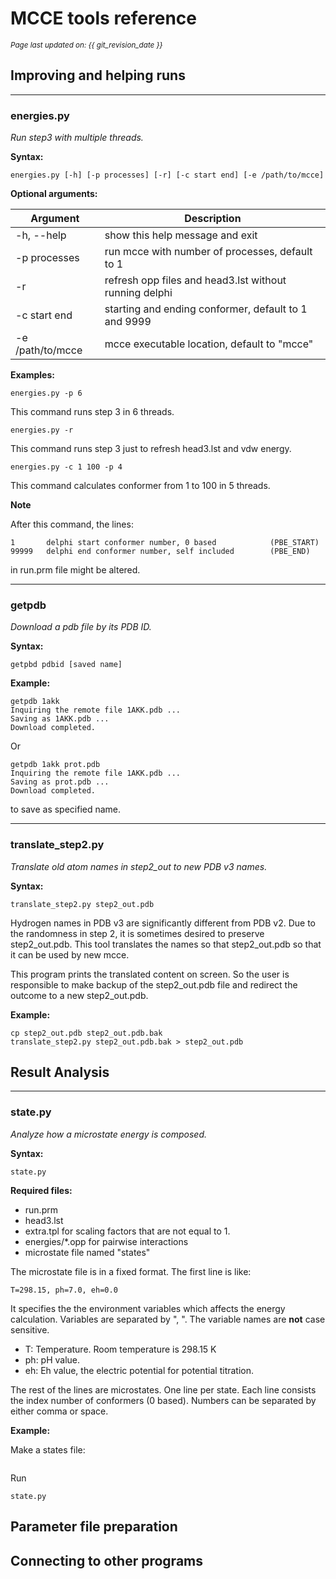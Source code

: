 # MCCE tools reference
<small><i>Page last updated on: {{ git_revision_date }}</i></small>

## Improving and helping runs

---
### energies.py
*Run step3 with multiple threads.*

**Syntax:**
```
energies.py [-h] [-p processes] [-r] [-c start end] [-e /path/to/mcce]
```

**Optional arguments:**

Argument | Description
---|---
-h, --help  |      show this help message and exit
-p processes |     run mcce with number of processes, default to 1
-r          |     refresh opp files and head3.lst without running delphi
-c start end |     starting and ending conformer, default to 1 and 9999
-e /path/to/mcce | mcce executable location, default to "mcce"

**Examples:**

```
energies.py -p 6 
```
This command runs step 3 in 6 threads.

```
energies.py -r 
```
This command runs step 3 just to refresh head3.lst and vdw energy.

```
energies.py -c 1 100 -p 4 
```
This command calculates conformer from 1 to 100 in 5 threads.

**Note**

After this command, the lines:
```
1       delphi start conformer number, 0 based            (PBE_START)
99999   delphi end conformer number, self included        (PBE_END)
```
in run.prm file might be altered.

---
### getpdb
*Download a pdb file by its PDB ID.*

**Syntax:**
```
getpbd pdbid [saved name]
```

**Example:**
```
getpdb 1akk
Inquiring the remote file 1AKK.pdb ...
Saving as 1AKK.pdb ...
Download completed. 
```

Or 
```
getpdb 1akk prot.pdb
Inquiring the remote file 1AKK.pdb ...
Saving as prot.pdb ...
Download completed. 
```

to save as specified name.


---
### translate_step2.py
*Translate old atom names in step2_out to new PDB v3 names.*

**Syntax:**
```
translate_step2.py step2_out.pdb
```

Hydrogen names in PDB v3 are significantly different from PDB v2. Due to the randomness in step 2, 
it is sometimes desired to preserve step2_out.pdb. This tool translates the names so that step2_out.pdb so that it 
can be used by new mcce.

This program prints the translated content on screen. So the user is responsible to make backup of the step2_out.pdb 
file and redirect the outcome to a new step2_out.pdb.  
  
**Example:**
```
cp step2_out.pdb step2_out.pdb.bak
translate_step2.py step2_out.pdb.bak > step2_out.pdb
```


## Result Analysis
---
### state.py
*Analyze how a microstate energy is composed.*

**Syntax:**
```
state.py
```

**Required files:**

 * run.prm
 * head3.lst
 * extra.tpl for scaling factors that are not equal to 1.
 * energies/\*.opp for pairwise interactions 
 * microstate file named "states"
 
The microstate file is in a fixed format. The first line is like:
```
T=298.15, ph=7.0, eh=0.0
```

It specifies the the environment variables which affects the energy calculation. Variables are separated by ",
". The variable names are **not** case sensitive. 

 * T: Temperature. Room temperature is 298.15 K
 * ph: pH value.
 * eh: Eh value, the electric potential for potential titration.

The rest of the lines are microstates. One line per state. Each line consists the index number of conformers (0 
based). Numbers can be separated by either comma or space.
 
**Example:**

Make a states file:

```

```

Run 
```
state.py
```

## Parameter file preparation

## Connecting to other programs
